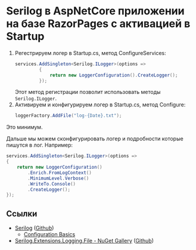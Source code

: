 ﻿# Serilog в AspNetCore приложении на базе RazorPages с активацией в Startup

1. Регестрируем логер в Startup.cs, метод ConfigureServices:
   ```csharp
   services.AddSingleton<Serilog.ILogger>(options =>
            {
                return new LoggerConfiguration().CreateLogger();
            });
   ```
    Этот метод регистрации позволит использовать методы `Serilog.ILogger`.
2. Активируем и конфигурируем логер в Startup.cs, метод Configure:
   ```csharp
   loggerFactory.AddFile("log-{Date}.txt");
   ```

Это минимум.

Дальше мы можем сконфигурировать логер и подробности которые пишутся в лог. Например:

```csharp
services.AddSingleton<Serilog.ILogger>(options =>
{
    return new LoggerConfiguration()
        .Enrich.FromLogContext()
        .MinimumLevel.Verbose()
        .WriteTo.Console()
        .CreateLogger();
});
```

## Ссылки

* [Serilog](https://serilog.net/) ([Github](https://github.com/serilog/serilog))
  * [Configuration Basics](https://github.com/serilog/serilog/wiki/Configuration-Basics)
* [Serilog.Extensions.Logging.File - NuGet Gallery](https://www.nuget.org/packages/Serilog.Extensions.Logging.File/) ([Github](https://github.com/serilog/serilog-extensions-logging-file))
